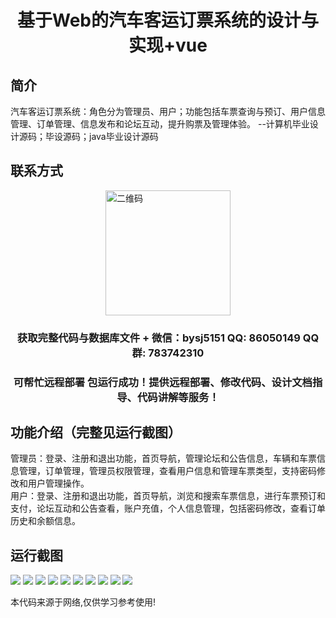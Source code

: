 <p><h1 align="center">基于Web的汽车客运订票系统的设计与实现+vue</h1></p>

## 简介
汽车客运订票系统：角色分为管理员、用户；功能包括车票查询与预订、用户信息管理、订单管理、信息发布和论坛互动，提升购票及管理体验。    --计算机毕业设计源码；毕设源码；java毕业设计源码


## 联系方式
<img src="https://bs-1329754181.cos.ap-shanghai.myqcloud.com/wx.jpg" alt="二维码" style="display: block; margin: 0 auto;" width="200px">
<p><h3 align="center">获取完整代码与数据库文件 + 微信：bysj5151 QQ: 86050149 QQ群: 783742310</h3></p>
<p><h3 align="center">可帮忙远程部署 包运行成功！提供远程部署、修改代码、设计文档指导、代码讲解等服务！</h3></p>

## 功能介绍（完整见运行截图）
管理员：登录、注册和退出功能，首页导航，管理论坛和公告信息，车辆和车票信息管理，订单管理，管理员权限管理，查看用户信息和管理车票类型，支持密码修改和用户管理操作。  
用户：登录、注册和退出功能，首页导航，浏览和搜索车票信息，进行车票预订和支付，论坛互动和公告查看，账户充值，个人信息管理，包括密码修改，查看订单历史和余额信息。


## 运行截图
![](https://bs-1329754181.cos.ap-shanghai.myqcloud.com/ssm/WebBasedCarPassengerTicketBookingSystem/img/001.jpg)
![](https://bs-1329754181.cos.ap-shanghai.myqcloud.com/ssm/WebBasedCarPassengerTicketBookingSystem/img/002.jpg)
![](https://bs-1329754181.cos.ap-shanghai.myqcloud.com/ssm/WebBasedCarPassengerTicketBookingSystem/img/003.jpg)
![](https://bs-1329754181.cos.ap-shanghai.myqcloud.com/ssm/WebBasedCarPassengerTicketBookingSystem/img/004.jpg)
![](https://bs-1329754181.cos.ap-shanghai.myqcloud.com/ssm/WebBasedCarPassengerTicketBookingSystem/img/005.jpg)
![](https://bs-1329754181.cos.ap-shanghai.myqcloud.com/ssm/WebBasedCarPassengerTicketBookingSystem/img/006.jpg)
![](https://bs-1329754181.cos.ap-shanghai.myqcloud.com/ssm/WebBasedCarPassengerTicketBookingSystem/img/007.jpg)
![](https://bs-1329754181.cos.ap-shanghai.myqcloud.com/ssm/WebBasedCarPassengerTicketBookingSystem/img/008.jpg)
![](https://bs-1329754181.cos.ap-shanghai.myqcloud.com/ssm/WebBasedCarPassengerTicketBookingSystem/img/009.jpg)
![](https://bs-1329754181.cos.ap-shanghai.myqcloud.com/ssm/WebBasedCarPassengerTicketBookingSystem/img/010.jpg)

<p>本代码来源于网络,仅供学习参考使用!</p>
